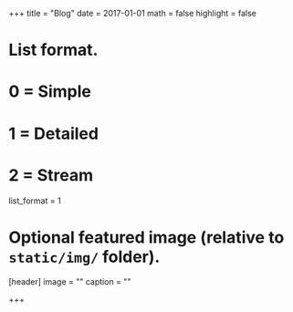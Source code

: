+++
title = "Blog"
date = 2017-01-01
math = false
highlight = false

# List format.
#   0 = Simple
#   1 = Detailed
#   2 = Stream
list_format = 1

# Optional featured image (relative to `static/img/` folder).
[header]
image = ""
caption = ""

+++
